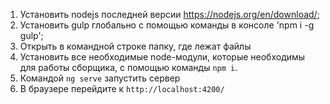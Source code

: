 1. Установить nodejs последней версии https://nodejs.org/en/download/;
2. Установить gulp глобально с помощью команды в консоле 'npm i -g gulp';
3. Открыть в командной строке папку, где лежат файлы
4. Установить все необходимые node-модули, которые необходимы для работы сборщика, с помощью команды `npm i`. 
5. Командой `ng serve` запустить сервер
6. В браузере перейдите к `http://localhost:4200/`

